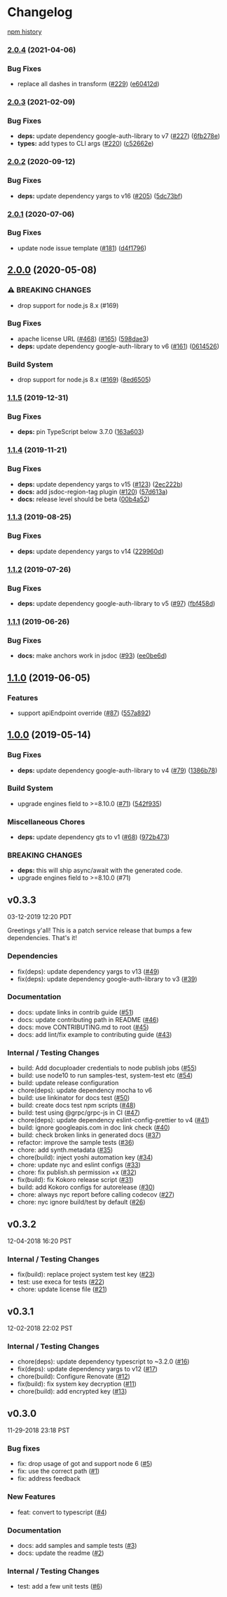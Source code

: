 # Changelog

[npm history][1]

[1]: https://www.npmjs.com/package/@google-cloud/rcloadenv?activeTab=versions

### [2.0.4](https://www.github.com/googleapis/nodejs-rcloadenv/compare/v2.0.3...v2.0.4) (2021-04-06)


### Bug Fixes

* replace all dashes in transform ([#229](https://www.github.com/googleapis/nodejs-rcloadenv/issues/229)) ([e60412d](https://www.github.com/googleapis/nodejs-rcloadenv/commit/e60412d0dc4c121ff2fa13815826b13d4c2ec987))

### [2.0.3](https://www.github.com/googleapis/nodejs-rcloadenv/compare/v2.0.2...v2.0.3) (2021-02-09)


### Bug Fixes

* **deps:** update dependency google-auth-library to v7 ([#227](https://www.github.com/googleapis/nodejs-rcloadenv/issues/227)) ([6fb278e](https://www.github.com/googleapis/nodejs-rcloadenv/commit/6fb278e8278f1e70f7dded16e43926a9fdddf100))
* **types:** add types to CLI args ([#220](https://www.github.com/googleapis/nodejs-rcloadenv/issues/220)) ([c52662e](https://www.github.com/googleapis/nodejs-rcloadenv/commit/c52662e618f9cde9b1f47b5d48a82022e8f59d1a))

### [2.0.2](https://www.github.com/googleapis/nodejs-rcloadenv/compare/v2.0.1...v2.0.2) (2020-09-12)


### Bug Fixes

* **deps:** update dependency yargs to v16 ([#205](https://www.github.com/googleapis/nodejs-rcloadenv/issues/205)) ([5dc73bf](https://www.github.com/googleapis/nodejs-rcloadenv/commit/5dc73bf6402fa8ab9d39846c4462ae6f6149e5a7))

### [2.0.1](https://www.github.com/googleapis/nodejs-rcloadenv/compare/v2.0.0...v2.0.1) (2020-07-06)


### Bug Fixes

* update node issue template ([#181](https://www.github.com/googleapis/nodejs-rcloadenv/issues/181)) ([d4f1796](https://www.github.com/googleapis/nodejs-rcloadenv/commit/d4f1796ddf45cf807aba5109257fa9c459b21150))

## [2.0.0](https://www.github.com/googleapis/nodejs-rcloadenv/compare/v1.1.5...v2.0.0) (2020-05-08)


### ⚠ BREAKING CHANGES

* drop support for node.js 8.x (#169)

### Bug Fixes

* apache license URL ([#468](https://www.github.com/googleapis/nodejs-rcloadenv/issues/468)) ([#165](https://www.github.com/googleapis/nodejs-rcloadenv/issues/165)) ([598dae3](https://www.github.com/googleapis/nodejs-rcloadenv/commit/598dae39aaccb46695985bcbf92c778fcd8d0ffa))
* **deps:** update dependency google-auth-library to v6 ([#161](https://www.github.com/googleapis/nodejs-rcloadenv/issues/161)) ([0614526](https://www.github.com/googleapis/nodejs-rcloadenv/commit/0614526624cbbe886d39524e4e044747cd6e2518))


### Build System

* drop support for node.js 8.x ([#169](https://www.github.com/googleapis/nodejs-rcloadenv/issues/169)) ([8ed6505](https://www.github.com/googleapis/nodejs-rcloadenv/commit/8ed6505de8369e520c909c5a050f234f384a9e9b))

### [1.1.5](https://www.github.com/googleapis/nodejs-rcloadenv/compare/v1.1.4...v1.1.5) (2019-12-31)


### Bug Fixes

* **deps:** pin TypeScript below 3.7.0 ([163a603](https://www.github.com/googleapis/nodejs-rcloadenv/commit/163a6035c151181068936515e0c8946f260497e9))

### [1.1.4](https://www.github.com/googleapis/nodejs-rcloadenv/compare/v1.1.3...v1.1.4) (2019-11-21)


### Bug Fixes

* **deps:** update dependency yargs to v15 ([#123](https://www.github.com/googleapis/nodejs-rcloadenv/issues/123)) ([2ec222b](https://www.github.com/googleapis/nodejs-rcloadenv/commit/2ec222b07ea7a6013c141f92c84d5ede1ca10a64))
* **docs:** add jsdoc-region-tag plugin ([#120](https://www.github.com/googleapis/nodejs-rcloadenv/issues/120)) ([57d613a](https://www.github.com/googleapis/nodejs-rcloadenv/commit/57d613af7ae5aa68ae0889283c4c8f646ce86496))
* **docs:** release level should be beta ([00b4a52](https://www.github.com/googleapis/nodejs-rcloadenv/commit/00b4a5265b6a673fba8d7b9df80f5594b2acef9a))

### [1.1.3](https://www.github.com/googleapis/nodejs-rcloadenv/compare/v1.1.2...v1.1.3) (2019-08-25)


### Bug Fixes

* **deps:** update dependency yargs to v14 ([229960d](https://www.github.com/googleapis/nodejs-rcloadenv/commit/229960d))

### [1.1.2](https://www.github.com/googleapis/nodejs-rcloadenv/compare/v1.1.1...v1.1.2) (2019-07-26)


### Bug Fixes

* **deps:** update dependency google-auth-library to v5 ([#97](https://www.github.com/googleapis/nodejs-rcloadenv/issues/97)) ([fbf458d](https://www.github.com/googleapis/nodejs-rcloadenv/commit/fbf458d))

### [1.1.1](https://www.github.com/googleapis/nodejs-rcloadenv/compare/v1.1.0...v1.1.1) (2019-06-26)


### Bug Fixes

* **docs:** make anchors work in jsdoc ([#93](https://www.github.com/googleapis/nodejs-rcloadenv/issues/93)) ([ee0be6d](https://www.github.com/googleapis/nodejs-rcloadenv/commit/ee0be6d))

## [1.1.0](https://www.github.com/googleapis/nodejs-rcloadenv/compare/v1.0.0...v1.1.0) (2019-06-05)


### Features

* support apiEndpoint override ([#87](https://www.github.com/googleapis/nodejs-rcloadenv/issues/87)) ([557a892](https://www.github.com/googleapis/nodejs-rcloadenv/commit/557a892))

## [1.0.0](https://www.github.com/googleapis/nodejs-rcloadenv/compare/v0.3.3...v1.0.0) (2019-05-14)


### Bug Fixes

* **deps:** update dependency google-auth-library to v4 ([#79](https://www.github.com/googleapis/nodejs-rcloadenv/issues/79)) ([1386b78](https://www.github.com/googleapis/nodejs-rcloadenv/commit/1386b78))


### Build System

* upgrade engines field to >=8.10.0 ([#71](https://www.github.com/googleapis/nodejs-rcloadenv/issues/71)) ([542f935](https://www.github.com/googleapis/nodejs-rcloadenv/commit/542f935))


### Miscellaneous Chores

* **deps:** update dependency gts to v1 ([#68](https://www.github.com/googleapis/nodejs-rcloadenv/issues/68)) ([972b473](https://www.github.com/googleapis/nodejs-rcloadenv/commit/972b473))


### BREAKING CHANGES

* **deps:** this will ship async/await with the generated code.
* upgrade engines field to >=8.10.0 (#71)

## v0.3.3

03-12-2019 12:20 PDT

Greetings y'all!  This is a patch service release that bumps a few dependencies.  That's it!

### Dependencies
- fix(deps): update dependency yargs to v13 ([#49](https://github.com/googleapis/nodejs-rcloadenv/pull/49))
- fix(deps): update dependency google-auth-library to v3 ([#39](https://github.com/googleapis/nodejs-rcloadenv/pull/39))

### Documentation
- docs: update links in contrib guide ([#51](https://github.com/googleapis/nodejs-rcloadenv/pull/51))
- docs: update contributing path in README ([#46](https://github.com/googleapis/nodejs-rcloadenv/pull/46))
- docs: move CONTRIBUTING.md to root ([#45](https://github.com/googleapis/nodejs-rcloadenv/pull/45))
- docs: add lint/fix example to contributing guide ([#43](https://github.com/googleapis/nodejs-rcloadenv/pull/43))

### Internal / Testing Changes
- build: Add docuploader credentials to node publish jobs ([#55](https://github.com/googleapis/nodejs-rcloadenv/pull/55))
- build: use node10 to run samples-test, system-test etc ([#54](https://github.com/googleapis/nodejs-rcloadenv/pull/54))
- build: update release configuration
- chore(deps): update dependency mocha to v6
- build: use linkinator for docs test ([#50](https://github.com/googleapis/nodejs-rcloadenv/pull/50))
- build: create docs test npm scripts ([#48](https://github.com/googleapis/nodejs-rcloadenv/pull/48))
- build: test using @grpc/grpc-js in CI ([#47](https://github.com/googleapis/nodejs-rcloadenv/pull/47))
- chore(deps): update dependency eslint-config-prettier to v4 ([#41](https://github.com/googleapis/nodejs-rcloadenv/pull/41))
- build: ignore googleapis.com in doc link check ([#40](https://github.com/googleapis/nodejs-rcloadenv/pull/40))
- build: check broken links in generated docs ([#37](https://github.com/googleapis/nodejs-rcloadenv/pull/37))
- refactor: improve the sample tests ([#36](https://github.com/googleapis/nodejs-rcloadenv/pull/36))
- chore: add synth.metadata ([#35](https://github.com/googleapis/nodejs-rcloadenv/pull/35))
- chore(build): inject yoshi automation key ([#34](https://github.com/googleapis/nodejs-rcloadenv/pull/34))
- chore: update nyc and eslint configs ([#33](https://github.com/googleapis/nodejs-rcloadenv/pull/33))
- chore: fix publish.sh permission +x ([#32](https://github.com/googleapis/nodejs-rcloadenv/pull/32))
- fix(build): fix Kokoro release script ([#31](https://github.com/googleapis/nodejs-rcloadenv/pull/31))
- build: add Kokoro configs for autorelease ([#30](https://github.com/googleapis/nodejs-rcloadenv/pull/30))
- chore: always nyc report before calling codecov ([#27](https://github.com/googleapis/nodejs-rcloadenv/pull/27))
- chore: nyc ignore build/test by default ([#26](https://github.com/googleapis/nodejs-rcloadenv/pull/26))

## v0.3.2

12-04-2018 16:20 PST

### Internal / Testing Changes
- fix(build): replace project system test key ([#23](https://github.com/googleapis/nodejs-rcloadenv/pull/23))
- test: use execa for tests ([#22](https://github.com/googleapis/nodejs-rcloadenv/pull/22))
- chore: update license file ([#21](https://github.com/googleapis/nodejs-rcloadenv/pull/21))

## v0.3.1

12-02-2018 22:02 PST

### Internal / Testing Changes
- chore(deps): update dependency typescript to ~3.2.0 ([#16](https://github.com/googleapis/nodejs-rcloadenv/pull/16))
- fix(deps): update dependency yargs to v12 ([#17](https://github.com/googleapis/nodejs-rcloadenv/pull/17))
- chore(build): Configure Renovate ([#12](https://github.com/googleapis/nodejs-rcloadenv/pull/12))
- fix(build): fix system key decryption ([#11](https://github.com/googleapis/nodejs-rcloadenv/pull/11))
- chore(build): add encrypted key ([#13](https://github.com/googleapis/nodejs-rcloadenv/pull/13))

## v0.3.0

11-29-2018 23:18 PST

### Bug fixes
- fix: drop usage of got and support node 6 ([#5](https://github.com/googleapis/nodejs-rcloadenv/pull/5))
- fix: use the correct path ([#1](https://github.com/googleapis/nodejs-rcloadenv/pull/1))
- fix: address feedback

### New Features
- feat: convert to typescript ([#4](https://github.com/googleapis/nodejs-rcloadenv/pull/4))

### Documentation
- docs: add samples and sample tests ([#3](https://github.com/googleapis/nodejs-rcloadenv/pull/3))
- docs: update the readme ([#2](https://github.com/googleapis/nodejs-rcloadenv/pull/2))

### Internal / Testing Changes
- test: add a few unit tests ([#6](https://github.com/googleapis/nodejs-rcloadenv/pull/6))
